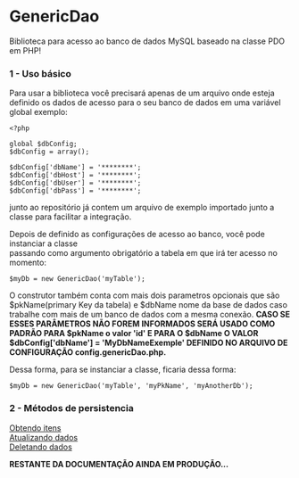 # GenericDao
Biblioteca para acesso ao banco de dados MySQL baseado na classe PDO em PHP!

### 1 - Uso básico

Para usar a biblioteca você precisará apenas de um arquivo onde esteja definido os dados de acesso 
para o seu banco de dados em uma variável global exemplo:

	<?php

	global $dbConfig;
	$dbConfig = array();

	$dbConfig['dbName'] = '********';
	$dbConfig['dbHost'] = '********';
	$dbConfig['dbUser'] = '********';
	$dbConfig['dbPass'] = '********';

junto ao repositório já contem um arquivo de exemplo importado junto a classe para facilitar a integração.

Depois de definido as configurações de acesso ao banco, você pode instanciar a classe  
passando como argumento obrigatório a tabela em que irá ter acesso no momento:

	$myDb = new GenericDao('myTable');

O construtor também conta com mais dois parametros opcionais que são $pkName(primary Key da tabela) e $dbName nome da base de dados caso trabalhe com mais de um banco de dados com a mesma conexão.
**CASO SE ESSES PARÂMETROS NÃO FOREM INFORMADOS SERÁ USADO COMO PADRÃO PARA $pkName o valor 'id' E PARA O $dbName O VALOR $dbConfig['dbName'] = 'MyDbNameExemple' DEFINIDO NO ARQUIVO DE CONFIGURAÇÃO config.genericDao.php.**

Dessa forma, para se instanciar a classe, ficaria dessa forma:

	$myDb = new GenericDao('myTable', 'myPkName', 'myAnotherDb');

### 2 -  Métodos de persistencia

[Obtendo itens](docs/obtendo-itens.md)  
[Atualizando dados](docs/atualizando-itens.md)  
[Deletando dados](docs/deletando-itens.md)  


**RESTANTE DA DOCUMENTAÇÃO AINDA EM PRODUÇÃO...**